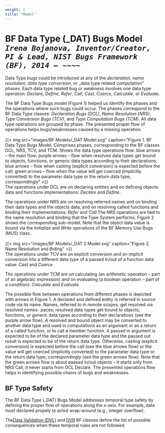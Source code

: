 ```yaml
---
weight: 1
title: "Model"
---
```

# BF Data Type (\_DAT) Bugs Model <br/>_`Irena Bojanova, Inventor/Creator, PI & Lead, NIST Bugs Framework (BF), 2014 – ~~~~`_

Data Type bugs could be introduced at any of the _declaration_, _name resolution_, _data type conversion_, or _data type related computation" phases. Each data type related bug or weakness involves one data type operation: _Declare_, _Define_, _Refer_, _Call_, _Cast_, _Coerce_, _Calculate_, or _Evaluate_.

The BF Data Type Bugs model (Figure 1) helped us identify the phases and the operations where such bugs could occur. The phases correspond to the BF Data Type classes: _Declaration Bugs (DCL)_, _Name Resolution (NRS)_, _Type Conversion Bugs (TCV)_, and _Type Computation Bugs (TCM)_. All data type operations are grouped by phase. The presented proper flow of operations helps bugs/weaknesses caused by a missing operation.
<br/><br/>
{{< img src="images/BF Models/_DAT Model.svg" caption="Figure 1. BF Data Type Bugs Model. Comprises phases, corresponding to the BF classes DCL, NRS, TCV, and TCM. Shows the data type operations flow: blue arrows – the main flow; purple arrows – flow when resolved data types get bound to objects, functions, or generic data types according to their declarations; blue arrows – flow when casting (explicit conversion) is expected before the call; green arrows – flow when the value will get coerced (implicitly converted) to the parameter data type or the return data type, correspondingly" >}}
<br/>
The operations under DCL are on declaring entities and on defining objects data and functions implementations: _Declare_ and _Define_.

The operations under NRS are on resolving referred names and on binding their data types and the objects data, and on resolving called functions and binding their implementations: _Refer_ and _Call_.The NRS operations are tied to the name resolution and binding that the Type System performs. Figure 2 shows the corresponding sub-model. Note that the object data value is bound via the _Initialize_ and _Write_ operations of the BF Memory Use Bugs (MUS) class.
<br/><br/>
{{< img src="images/BF Models/_DAT 2 Model.svg" caption="Figure 2. Name Resolution and Biding" >}}
<br/>
The operations under TCV are on explicit conversion and on implicit conversion into a different data type of a passed in/out of a function data value: _Cast_ and _Coerce_.

The operations under TCM are on calculating (an arithmetic operation – part of an algebraic expression) and on evaluating (a boolean operation – part of a condition): _Calculate_ and _Evaluate_.

The possible flow between operations from different phases is depicted with arrows in Figure 1. A declared and defined entity is referred in source code via its name. Names, referred to in remote scopes, get resolved via resolved names- paces; resolved data types get bound to objects, functions, or generic data types according to their declarations (see the purple arrow flow). A resolved and bound object may be converted to another data type and used in computations as an argument or as a return of a called function, or to call a member function. A passed in argument is expected to be of the declared parameter data type and the passed out result is expected to be of the return data type. Otherwise, casting (explicit conversion) is expected before the call (see the blue arrows flow) or the value will get coerced (implicitly converted) to the parameter data type or the return data type, correspondingly (see the green arrows flow). Note that the green arrows flow is about passed in/out objects – it starts only from NRS Call, it never starts from DCL Declare. The presented operations flow helps in identifying possible chains of bugs and weaknesses.

## BF Type Safety

The BF Data Type (_DAT)  Bugs Model addresses temporal type safety by defining the proper flow of operations along the x-axis. For example, data must declared propely to aviod wrap-around (e.g., integer overflow). 

The[Data Validation (DVL)](/BF/info/bf-classes/_inp/dvl) and [DVR](/BF/info/bf-classes/_inp/dvr) BF classes define the list of possible consequences when these temporal rules are not followed.

